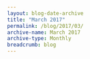 ```yaml
---
layout: blog-date-archive
title: "March 2017"
permalink: /blog/2017/03/
archive-name: March 2017
archive-type: Monthly
breadcrumb: blog
---
```

